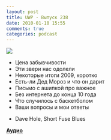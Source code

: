 ```yaml
---
layout: post
title: UWP - Выпуск 238
date: 2010-01-10 15:55
comments: true
categories: podcast
---
```

![](https://podcast.umputun.com/images/uwp/uwp238.jpg)


- Цена забывчивости
- Эти звери нас одолели
- Некоторые итоги 2009, коротко
- Есть-ли Дед Мороз и что он дарит
- Письмо с ашипкой про важное
- Без интернета до конца 10 года
- Что случилось с баскетболом
- Ваши вопросы и мои ответы


* Dave Hole, Short Fuse Blues

[**Аудио**](http://archive.rucast.net/uwp/media/ump_podcast238.mp3)
<audio src="http://archive.rucast.net/uwp/media/ump_podcast238.mp3" preload="none">
